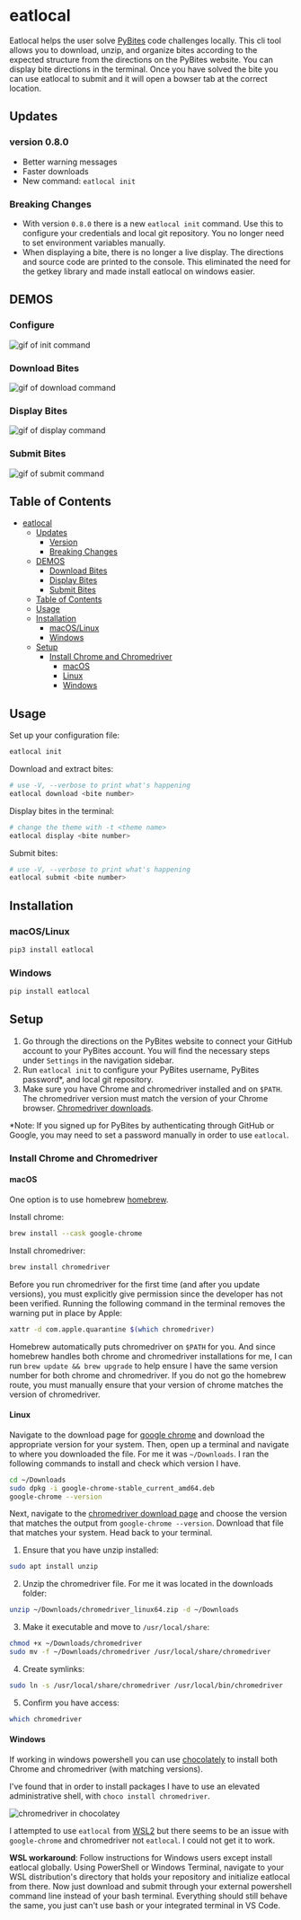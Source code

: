 # eatlocal

Eatlocal helps the user solve [PyBites](https://codechalleng.es) code challenges locally. This cli tool allows you to download, unzip, and organize bites according to the expected structure from the directions on the PyBites website. You can display bite directions in the terminal. Once you have solved the bite you can use eatlocal to submit and it will open a bowser tab at the correct location.

## Updates

### version 0.8.0

+ Better warning messages
+ Faster downloads
+ New command: `eatlocal init`

### Breaking Changes

+ With version `0.8.0` there is a new `eatlocal init` command. Use this to configure your credentials and local git repository. You no longer need to set environment variables manually.
+ When displaying a bite, there is no longer a live display. The directions and source code are printed to the console. This eliminated the need for the getkey library and made install eatlocal on windows easier.

## DEMOS

### Configure

![gif of init command](./docs/demos/init.gif)

### Download Bites

![gif of download command](./docs/demos/download.gif) 

### Display Bites

![gif of display command](./docs/demos/display.gif) 

### Submit Bites

![gif of submit command](./docs/demos/submit.gif) 

## Table of Contents

- [eatlocal](#eatlocal)
  - [Updates](#updates)
    - [Version](#version-080)
    - [Breaking Changes](#breaking-changes)
  - [DEMOS](#demos)
    - [Download Bites](#download-bites)
    - [Display Bites](#display-bites)
    - [Submit Bites](#submit-bites)
  - [Table of Contents](#table-of-contents)
  - [Usage](#usage)
  - [Installation](#installation)
    - [macOS/Linux](#macoslinux)
    - [Windows](#windows)
  - [Setup](#setup)
    - [Install Chrome and Chromedriver](#install-chrome-and-chromedriver)
      - [macOS](#macos)
      - [Linux](#linux)
      - [Windows](#windows-1)


## Usage

Set up your configuration file:

```bash
eatlocal init
```

Download and extract bites:

```bash
# use -V, --verbose to print what's happening
eatlocal download <bite number>
```

Display bites in the terminal:

```bash
# change the theme with -t <theme name>
eatlocal display <bite number>
```


Submit bites:

```bash
# use -V, --verbose to print what's happening
eatlocal submit <bite number>

```

## Installation

### macOS/Linux

```bash
pip3 install eatlocal
```
### Windows

```bash
pip install eatlocal
```

## Setup

1. Go through the directions on the PyBites website to connect your GitHub account to your PyBites account. You will find the necessary steps under `Settings` in the navigation sidebar.
2. Run `eatlocal init` to configure your PyBites username, PyBites password*, and local git repository.
2. Make sure you have Chrome and chromedriver installed and on `$PATH`. The chromedriver version must match the version of your Chrome browser. [Chromedriver downloads](https://chromedriver.chromium.org/downloads).

*Note:  If you signed up for PyBites by authenticating through GitHub or Google, you may need to set a password manually in order to use `eatlocal`.

### Install Chrome and Chromedriver

#### macOS

One option is to use homebrew [homebrew](https://brew.sh/). 

Install chrome:

```bash
brew install --cask google-chrome
```

Install chromedriver:

```bash
brew install chromedriver
```

Before you run chromedriver for the first time (and after you update versions), you must explicitly give permission since the developer has not been verified. Running the following command in the terminal removes the warning put in place by Apple:

```bash
xattr -d com.apple.quarantine $(which chromedriver)
```

Homebrew automatically puts chromedriver on `$PATH` for you. And since homebrew handles both chrome and chromedriver installations for me, I can run `brew update && brew upgrade` to help ensure I have the same version number for both chrome and chromedriver. If you do not go the homebrew route, you must manually ensure that your version of chrome matches the version of chromedriver.


#### Linux

Navigate to the download page for [google chrome](https://www.google.com/chrome/) and download the appropriate version for your system. Then, open up a terminal and navigate to where you downloaded the file. For me it was `~/Downloads`. I ran the following commands to install and check which version I have.

```bash
cd ~/Downloads
sudo dpkg -i google-chrome-stable_current_amd64.deb
google-chrome --version
```

Next, navigate to the [chromedriver download page](https://chromedriver.chromium.org/downloads) and choose the version that matches the output from `google-chrome --version`. Download that file that matches your system. Head back to your terminal.

1. Ensure that you have unzip installed:

```bash
sudo apt install unzip
```

2. Unzip the chromedriver file. For me it was located in the downloads folder: 

```bash
unzip ~/Downloads/chromedriver_linux64.zip -d ~/Downloads
```

3. Make it executable and move to `/usr/local/share`:

```bash
chmod +x ~/Downloads/chromedriver
sudo mv -f ~/Downloads/chromedriver /usr/local/share/chromedriver
```

4. Create symlinks:

```bash
sudo ln -s /usr/local/share/chromedriver /usr/local/bin/chromedriver
```
5. Confirm you have access:

```bash
which chromedriver
```

#### Windows

If working in windows powershell you can use [chocolately](https://chocolatey.org/) to install both Chrome and chromedriver (with matching versions).

I've found that in order to install packages I have to use an elevated administrative shell, with `choco install chromedriver`.

![chromedriver in chocolatey](https://i.ibb.co/2cCShcd/chromedriver-via-chocolately.png)

I attempted to use `eatlocal` from [WSL2](https://docs.microsoft.com/en-us/windows/wsl/about) but there seems to be an issue with `google-chrome` and chromedriver not `eatlocal`. I could not get it to work.

**WSL workaround**: Follow instructions for Windows users except install eatlocal globally. Using PowerShell or Windows Terminal, navigate to your WSL distribution's directory that holds your repository and initialize eatlocal from there. Now just download and submit through your external powershell command line instead of your bash terminal. Everything should still behave the same, you just can't use bash or your integrated terminal in VS Code.
